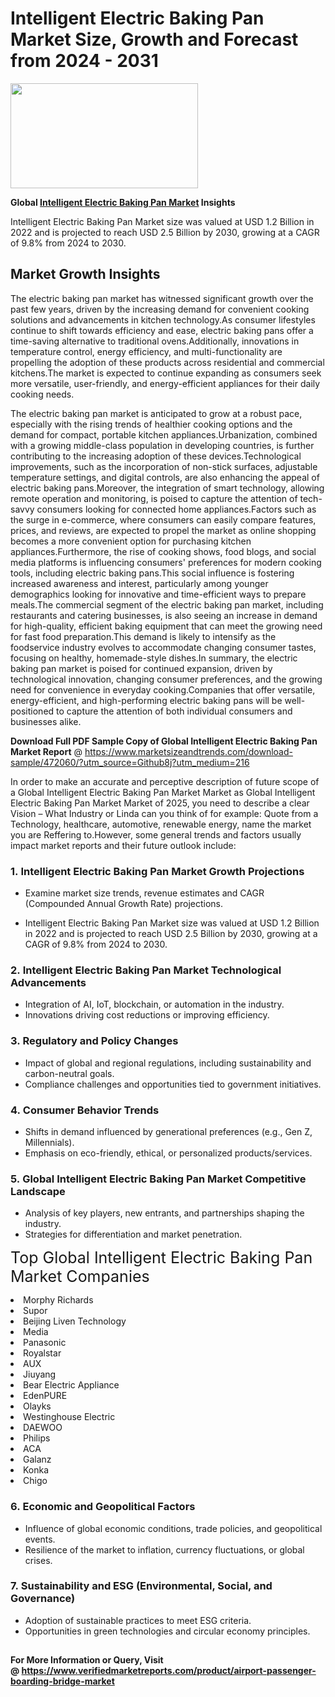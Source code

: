 <H1>Intelligent Electric Baking Pan Market Size, Growth and Forecast from 2024 - 2031</H1><img class="aligncenter size-medium wp-image-584254" src="https://thirdeyenews.in/wp-content/uploads/2024/09/Global-Market-Research-300x168.jpeg" alt="" width="300" height="168" /><p><strong>Global&nbsp;<a href="https://www.marketsizeandtrends.com/download-sample/472060/?utm_source=Github8j?utm_medium=216">Intelligent Electric Baking Pan Market</a> Insights</strong></p><p>Intelligent Electric Baking Pan Market size was valued at USD 1.2 Billion in 2022 and is projected to reach USD 2.5 Billion by 2030, growing at a CAGR of 9.8% from 2024 to 2030.</p><p><h2>Market Growth Insights</h2> <p>The electric baking pan market has witnessed significant growth over the past few years, driven by the increasing demand for convenient cooking solutions and advancements in kitchen technology.As consumer lifestyles continue to shift towards efficiency and ease, electric baking pans offer a time-saving alternative to traditional ovens.Additionally, innovations in temperature control, energy efficiency, and multi-functionality are propelling the adoption of these products across residential and commercial kitchens.The market is expected to continue expanding as consumers seek more versatile, user-friendly, and energy-efficient appliances for their daily cooking needs.</p> <p>The electric baking pan market is anticipated to grow at a robust pace, especially with the rising trends of healthier cooking options and the demand for compact, portable kitchen appliances.Urbanization, combined with a growing middle-class population in developing countries, is further contributing to the increasing adoption of these devices.Technological improvements, such as the incorporation of non-stick surfaces, adjustable temperature settings, and digital controls, are also enhancing the appeal of electric baking pans.Moreover, the integration of smart technology, allowing remote operation and monitoring, is poised to capture the attention of tech-savvy consumers looking for connected home appliances.Factors such as the surge in e-commerce, where consumers can easily compare features, prices, and reviews, are expected to propel the market as online shopping becomes a more convenient option for purchasing kitchen appliances.Furthermore, the rise of cooking shows, food blogs, and social media platforms is influencing consumers' preferences for modern cooking tools, including electric baking pans.This social influence is fostering increased awareness and interest, particularly among younger demographics looking for innovative and time-efficient ways to prepare meals.The commercial segment of the electric baking pan market, including restaurants and catering businesses, is also seeing an increase in demand for high-quality, efficient baking equipment that can meet the growing need for fast food preparation.This demand is likely to intensify as the foodservice industry evolves to accommodate changing consumer tastes, focusing on healthy, homemade-style dishes.In summary, the electric baking pan market is poised for continued expansion, driven by technological innovation, changing consumer preferences, and the growing need for convenience in everyday cooking.Companies that offer versatile, energy-efficient, and high-performing electric baking pans will be well-positioned to capture the attention of both individual consumers and businesses alike.</p> <p><span class=""><strong>Download Full PDF Sample Copy of Global Intelligent Electric Baking Pan Market Report</strong> @ <a href="https://www.marketsizeandtrends.com/download-sample/472060/?utm_source=Github8j?utm_medium=216" target="_blank">https://www.marketsizeandtrends.com/download-sample/472060/?utm_source=Github8j?utm_medium=216</a></span></p><p>In order to make an accurate and perceptive description of future scope of a Global&nbsp;Intelligent Electric Baking Pan Market Market as Global&nbsp;Intelligent Electric Baking Pan Market Market of 2025, you need to describe a clear Vision &ndash; What Industry or Linda can you think of for example: Quote from a Technology, healthcare, automotive, renewable energy, name the market you are Reffering to.However, some general trends and factors usually impact market reports and their future outlook include:</p><h3>1.&nbsp;<strong>Intelligent Electric Baking Pan Market Growth Projections</strong></h3><ul><li>Examine market size trends, revenue estimates and CAGR (Compounded Annual Growth Rate) projections.</li><li><p>Intelligent Electric Baking Pan Market size was valued at USD 1.2 Billion in 2022 and is projected to reach USD 2.5 Billion by 2030, growing at a CAGR of 9.8% from 2024 to 2030.</p></li></ul><h3>2.&nbsp;<strong>Intelligent Electric Baking Pan Market Technological Advancements</strong></h3><ul><li>Integration of AI, IoT, blockchain, or automation in the industry.</li><li>Innovations driving cost reductions or improving efficiency.</li></ul><h3>3.&nbsp;<strong>Regulatory and Policy Changes</strong></h3><ul><li>Impact of global and regional regulations, including sustainability and carbon-neutral goals.</li><li>Compliance challenges and opportunities tied to government initiatives.</li></ul><h3>4.&nbsp;<strong>Consumer Behavior Trends</strong></h3><ul><li>Shifts in demand influenced by generational preferences (e.g., Gen Z, Millennials).</li><li>Emphasis on eco-friendly, ethical, or personalized products/services.</li></ul><h3>5.&nbsp;<strong>Global Intelligent Electric Baking Pan Market Competitive Landscape</strong></h3><ul><li>Analysis of key players, new entrants, and partnerships shaping the industry.</li><li>Strategies for differentiation and market penetration.</li></ul><p data-pm-slice="1 1 []"><span style="color: inherit; font-family: inherit; font-size: 25px;">Top Global Intelligent Electric Baking Pan Market Companies</span></p><div class="" data-test-id=""><p><li>Morphy Richards</li><li> Supor</li><li> Beijing Liven Technology</li><li> Media</li><li> Panasonic</li><li> Royalstar</li><li> AUX</li><li> Jiuyang</li><li> Bear Electric Appliance</li><li> EdenPURE</li><li> Olayks</li><li> Westinghouse Electric</li><li> DAEWOO</li><li> Philips</li><li> ACA</li><li> Galanz</li><li> Konka</li><li> Chigo</li></p></div><h3>6.&nbsp;<strong>Economic and Geopolitical Factors</strong></h3><ul><li>Influence of global economic conditions, trade policies, and geopolitical events.</li><li>Resilience of the market to inflation, currency fluctuations, or global crises.</li></ul><h3>7.&nbsp;<strong>Sustainability and ESG (Environmental, Social, and Governance)</strong></h3><ul><li>Adoption of sustainable practices to meet ESG criteria.</li><li>Opportunities in green technologies and circular economy principles.</li></ul><h2><strong style="font-size: 14px;">For More Information or Query, Visit @&nbsp;</strong><a style="background-color: #ffffff; font-size: 14px;" href="https://www.marketsizeandtrends.com/report/intelligent-electric-baking-pan-market/" target="_blank">https://www.verifiedmarketreports.com/product/airport-passenger-boarding-bridge-market</a></h2>